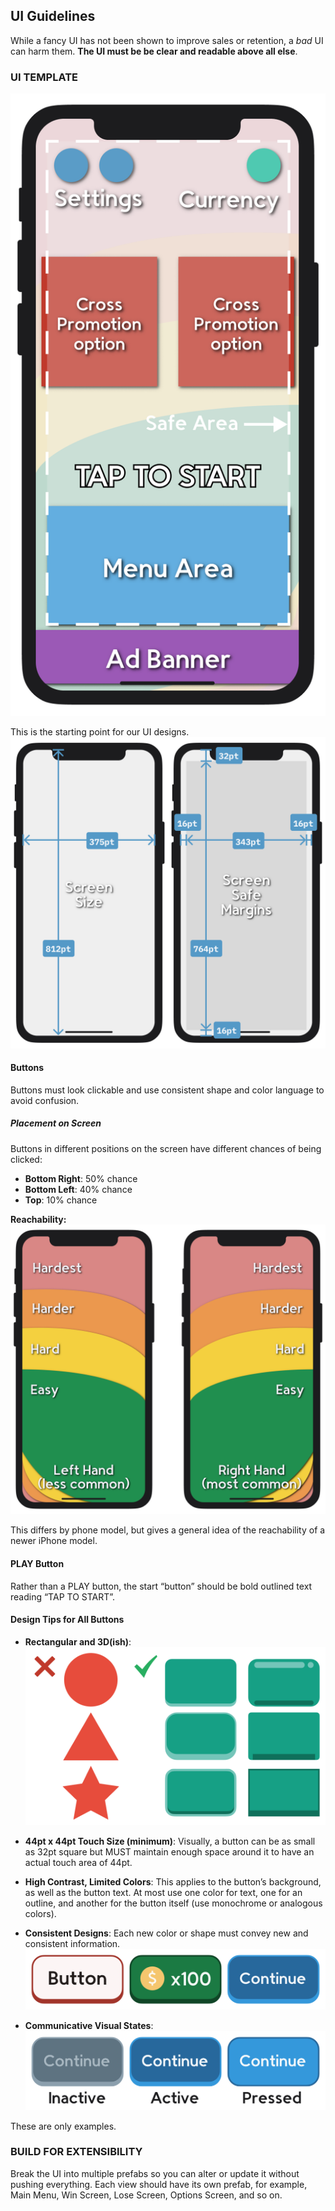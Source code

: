 ## UI Guidelines

While a fancy UI has not been shown to improve sales or retention, a _bad_ UI can harm them. 
**The UI must be be clear and readable above all else**.

### UI TEMPLATE

![](_attachments/10f7e15800b2d20bb7a57b6945ee800a.png)

This is the starting point for our UI designs.
![](_attachments/724ef38f552796fff59d4659a022ba8f.png)

#### Buttons

Buttons must look clickable and use consistent shape and color language to avoid confusion.

##### Placement on Screen

Buttons in different positions on the screen have different chances of being clicked:

- **Bottom Right**: 50% chance
- **Bottom Left**: 40% chance
- **Top**: 10% chance

**Reachability:**
![](_attachments/db2d8ace3cf7b92c69edb346d7ba2802.png)

This differs by phone model, but gives a general idea of the reachability of a newer iPhone model.

#### PLAY Button

Rather than a PLAY button, the start “button” should be bold outlined text reading “TAP TO START”.

#### Design Tips for All Buttons

- **Rectangular and 3D(ish)**:
    ![](_attachments/520c9a22495a833172c8f471a98ec794.png)

- **44pt x 44pt Touch Size (minimum)**: Visually, a button can be as small as 32pt square but MUST maintain enough space around it to have an actual touch area of 44pt.
- **High Contrast, Limited Colors**: This applies to the button’s background, as well as the button text. At most use one color for text, one for an outline, and another for the button itself (use monochrome or analogous colors).
- **Consistent Designs**: Each new color or shape must convey new and consistent information.
    ![](_attachments/8d61f979baad19349e22e2a3d1e83734.png)

- **Communicative Visual States**:
    ![](_attachments/72d11240fb28d8ac10620d365bfcfb9c.png)

These are only examples.

### BUILD FOR EXTENSIBILITY

Break the UI into multiple prefabs so you can alter or update it without pushing everything. 
Each view should have its own prefab, for example, Main Menu, Win Screen, Lose Screen, Options Screen, and so on.